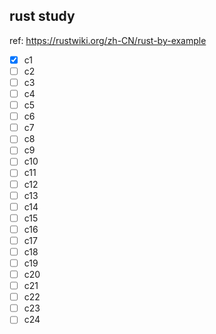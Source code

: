 ## rust study
ref: https://rustwiki.org/zh-CN/rust-by-example
- [x] c1
- [ ] c2
- [ ] c3
- [ ] c4
- [ ] c5
- [ ] c6
- [ ] c7
- [ ] c8
- [ ] c9
- [ ] c10
- [ ] c11
- [ ] c12
- [ ] c13
- [ ] c14
- [ ] c15
- [ ] c16
- [ ] c17
- [ ] c18
- [ ] c19
- [ ] c20
- [ ] c21
- [ ] c22
- [ ] c23
- [ ] c24

